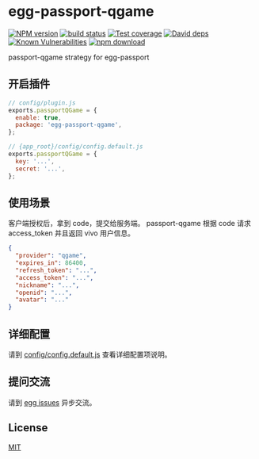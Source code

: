 # egg-passport-qgame

[![NPM version][npm-image]][npm-url]
[![build status][travis-image]][travis-url]
[![Test coverage][codecov-image]][codecov-url]
[![David deps][david-image]][david-url]
[![Known Vulnerabilities][snyk-image]][snyk-url]
[![npm download][download-image]][download-url]

[npm-image]: https://img.shields.io/npm/v/egg-passport-qgame.svg?style=flat-square
[npm-url]: https://npmjs.org/package/egg-passport-qgame
[travis-image]: https://img.shields.io/travis/foxling/egg-passport-qgame.svg?style=flat-square
[travis-url]: https://travis-ci.org/foxling/egg-passport-qgame
[codecov-image]: https://img.shields.io/codecov/c/github/foxling/egg-passport-qgame.svg?style=flat-square
[codecov-url]: https://codecov.io/github/foxling/egg-passport-qgame?branch=master
[david-image]: https://img.shields.io/david/foxling/egg-passport-qgame.svg?style=flat-square
[david-url]: https://david-dm.org/foxling/egg-passport-qgame
[snyk-image]: https://snyk.io/test/npm/egg-passport-qgame/badge.svg?style=flat-square
[snyk-url]: https://snyk.io/test/npm/egg-passport-qgame
[download-image]: https://img.shields.io/npm/dm/egg-passport-qgame.svg?style=flat-square
[download-url]: https://npmjs.org/package/egg-passport-qgame

passport-qgame strategy for egg-passport

## 开启插件

```js
// config/plugin.js
exports.passportQGame = {
  enable: true,
  package: 'egg-passport-qgame',
};
```

```js
// {app_root}/config/config.default.js
exports.passportQGame = {
  key: '...',
  secret: '...',
};
```

## 使用场景

客户端授权后，拿到 code，提交给服务端。
passport-qgame 根据 code 请求 access_token 并且返回 vivo 用户信息。

```json
{
  "provider": "qgame",
  "expires_in": 86400,
  "refresh_token": "...",
  "access_token": "...",
  "nickname": "...",
  "openid": "...",
  "avatar": "..."
}
```

## 详细配置

请到 [config/config.default.js](config/config.default.js) 查看详细配置项说明。

## 提问交流

请到 [egg issues](https://github.com/foxling/egg-passport-qgame/issues) 异步交流。

## License

[MIT](LICENSE)

